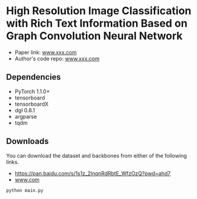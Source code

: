 High Resolution Image Classification with Rich Text Information Based on Graph Convolution Neural Network
============

- Paper link: www.xxx.com
- Author's code repo: www.xxx.com

Dependencies
------------
- PyTorch 1.1.0+
- tensorboard
- tensorboardX
- dgl 0.8.1
- argparse
- tqdm

Downloads
----------

You can download the dataset and backbones from either of the following links.

- https://pan.baidu.com/s/1s1z_2lnqnRdRbtE_WfzOzQ?pwd=ahd7
- www.com

```bash
python main.py
```



